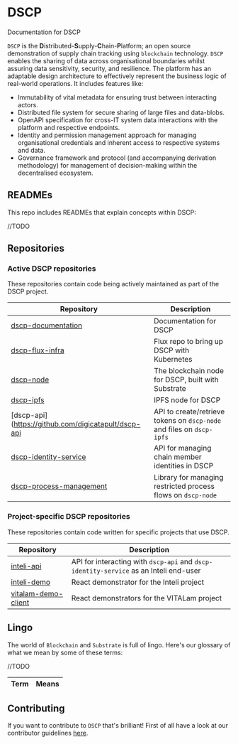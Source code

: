 # **DSCP**

Documentation for DSCP

`DSCP` is the **D**istributed-**S**upply-**C**hain-**P**latform; an open source demonstration of supply chain tracking using `blockchain` technology. `DSCP` enables the sharing of data across organisational boundaries whilst assuring data sensitivity, security, and resilience. The platform has an adaptable design architecture to effectively represent the business logic of real-world operations. It includes features like:

- Immutability of vital metadata for ensuring trust between interacting actors.
- Distributed file system for secure sharing of large files and data-blobs.
- OpenAPI specification for cross-IT system data interactions with the platform and respective endpoints.
- Identity and permission management approach for managing organisational credentials and inherent access to respective systems and data.
- Governance framework and protocol (and accompanying derivation methodology) for management of decision-making within the decentralised ecosystem.

## READMEs

This repo includes READMEs that explain concepts within DSCP:

//TODO

## Repositories

### Active DSCP repositories

These repositories contain code being actively maintained as part of the DSCP project.

| Repository                                                                         | Description                                                           |
| ---------------------------------------------------------------------------------- | --------------------------------------------------------------------- |
| [dscp-documentation](https://github.com/digicatapult/dscp-documentation)           | Documentation for DSCP                                                |
| [dscp-flux-infra](https://github.com/digicatapult/dscp-flux-infra)                 | Flux repo to bring up DSCP with Kubernetes                            |
| [dscp-node](https://github.com/digicatapult/dscp-node)                             | The blockchain node for DSCP, built with Substrate                    |
| [dscp-ipfs](https://github.com/digicatapult/dscp-ipfs)                             | IPFS node for DSCP                                                    |
| [dscp-api](https://github.com/digicatapult/dscp-api                                | API to create/retrieve tokens on `dscp-node` and files on `dscp-ipfs` |
| [dscp-identity-service](https://github.com/digicatapult/dscp-identity-service)     | API for managing chain member identities in DSCP                      |
| [dscp-process-management](https://github.com/digicatapult/dscp-process-management) | Library for managing restricted process flows on `dscp-node`          |

### Project-specific DSCP repositories

These repositories contain code written for specific projects that use DSCP.

| Repository                                                                 | Description                                                                           |
| -------------------------------------------------------------------------- | ------------------------------------------------------------------------------------- |
| [inteli-api](https://github.com/digicatapult/inteli-api)                   | API for interacting with `dscp-api` and `dscp-identity-service` as an Inteli end-user |
| [inteli-demo](https://github.com/digicatapult/inteli-demo)                 | React demonstrator for the Inteli project                                             |
| [vitalam-demo-client](https://github.com/digicatapult/vitalam-demo-client) | React demonstrators for the VITALam project                                           |

## Lingo

The world of `Blockchain` and `Substrate` is full of lingo. Here's our glossary of what we mean by some of these terms:

//TODO

| Term | Means |
| ---- | ----- |

## Contributing

If you want to contribute to `DSCP` that's brilliant! First of all have a look at our contributor guidelines [here](./CONTRIBUTING.md).
